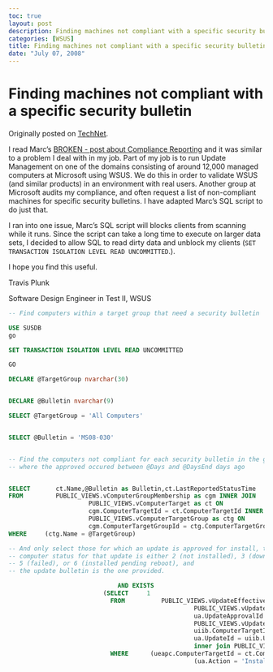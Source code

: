 ```yaml
---
toc: true
layout: post
description: Finding machines not compliant with a specific security bulletin
categories: [WSUS]
title: Finding machines not compliant with a specific security bulletin
date: "July 07, 2008"
---
```


# Finding machines not compliant with a specific security bulletin

Originally posted on [TechNet](https://blogs.technet.microsoft.com/wsus/2008/07/07/finding-machines-not-compliant-with-a-specific-security-bulletin/).

I read Marc’s [BROKEN - post about Compliance Reporting](http://blogs.technet.com/wsus/archive/2008/06/20/baseline-compliance-report-using-public-wsus-views.aspx) and it was similar to a problem I deal with in my job.  Part of my job is to run Update Management on one of the domains consisting of around 12,000 managed computers at Microsoft using WSUS.  We do this in order to validate WSUS (and similar products) in an environment with real users.  Another group at Microsoft audits my compliance, and often request a list of non-compliant machines for specific security bulletins.  I have adapted Marc’s SQL script to do just that.

I ran into one issue, Marc’s SQL script will blocks clients from scanning while it runs.  Since the script can take a long time to execute on larger data sets, I decided to allow SQL to read dirty data and unblock my clients (`SET TRANSACTION ISOLATION LEVEL READ UNCOMMITTED`.).

I hope you find this useful.

Travis Plunk

Software Design Engineer in Test II, WSUS

```sql
-- Find computers within a target group that need a security bulletin

USE SUSDB
go

SET TRANSACTION ISOLATION LEVEL READ UNCOMMITTED

GO

DECLARE @TargetGroup nvarchar(30)


DECLARE @Bulletin nvarchar(9)

SELECT @TargetGroup = 'All Computers'


SELECT @Bulletin = 'MS08-030'


-- Find the computers not compliant for each security bulletin in the given @TargetGroup
-- where the approved occured between @Days and @DaysEnd days ago


SELECT       ct.Name,@Bulletin as Bulletin,ct.LastReportedStatusTime
FROM         PUBLIC_VIEWS.vComputerGroupMembership as cgm INNER JOIN
                      PUBLIC_VIEWS.vComputerTarget as ct ON
                      cgm.ComputerTargetId = ct.ComputerTargetId INNER JOIN
                      PUBLIC_VIEWS.vComputerTargetGroup as ctg ON
                      cgm.ComputerTargetGroupId = ctg.ComputerTargetGroupId
WHERE     (ctg.Name = @TargetGroup)

-- And only select those for which an update is approved for install, the
-- computer status for that update is either 2 (not installed), 3 (downloaded),
-- 5 (failed), or 6 (installed pending reboot), and
-- the update bulletin is the one provided.

                              AND EXISTS
                          (SELECT     1
                            FROM          PUBLIC_VIEWS.vUpdateEffectiveApprovalPerComputer as ueapc INNER JOIN
                                                   PUBLIC_VIEWS.vUpdateApproval as ua ON
                                                   ua.UpdateApprovalId = ueapc.UpdateApprovalId INNER JOIN
                                                   PUBLIC_VIEWS.vUpdateInstallationInfoBasic uiib ON
                                                   uiib.ComputerTargetId = ct.ComputerTargetId AND
                                                   ua.UpdateId = uiib.UpdateId
                                                   inner join PUBLIC_VIEWS.vUpdate as u on ua.updateid=u.updateId
                            WHERE      (ueapc.ComputerTargetId = ct.ComputerTargetId) AND
                                                   (ua.Action = 'Install') AND (uiib.State IN (2, 3, 5, 6)) AND u.securityBulletin is not null and u.securityBulletin=@Bulletin )
```
